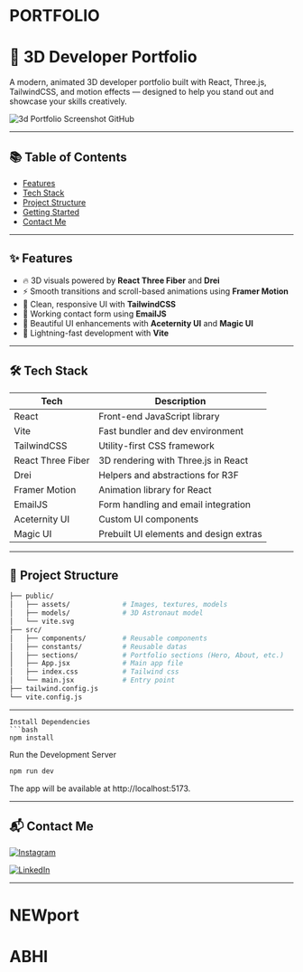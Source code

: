 # PORTFOLIO

# 🚀 3D Developer Portfolio

A modern, animated 3D developer portfolio built with React, Three.js, TailwindCSS, and motion effects — designed to help you stand out and showcase your skills creatively.

![3d Portfolio Screenshot GitHub](https://github.com/abhinavv22/PORTFOLIO/blob/main/public/assets/projects/PortFolio.png)

---

## 📚 Table of Contents

- [Features](#-features)
- [Tech Stack](#-tech-stack)
- [Project Structure](#-project-structure)
- [Getting Started](#-getting-started)
- [Contact Me](#-contact-me)

---

## ✨ Features

- 🔥 3D visuals powered by **React Three Fiber** and **Drei**
- ⚡ Smooth transitions and scroll-based animations using **Framer Motion**
- 🎨 Clean, responsive UI with **TailwindCSS**
- 💌 Working contact form using **EmailJS**
- 🧱 Beautiful UI enhancements with **Aceternity UI** and **Magic UI**
- 🚀 Lightning-fast development with **Vite**

---

## 🛠 Tech Stack

| Tech              | Description                            |
| ----------------- | -------------------------------------- |
| React             | Front-end JavaScript library           |
| Vite              | Fast bundler and dev environment       |
| TailwindCSS       | Utility-first CSS framework            |
| React Three Fiber | 3D rendering with Three.js in React    |
| Drei              | Helpers and abstractions for R3F       |
| Framer Motion     | Animation library for React            |
| EmailJS           | Form handling and email integration    |
| Aceternity UI     | Custom UI components                   |
| Magic UI          | Prebuilt UI elements and design extras |

---

## 📁 Project Structure

```bash
├── public/
│   ├── assets/             # Images, textures, models
│   ├── models/             # 3D Astronaut model
│   └── vite.svg
├── src/
│   ├── components/         # Reusable components
│   ├── constants/          # Reusable datas
│   ├── sections/           # Portfolio sections (Hero, About, etc.)
│   ├── App.jsx             # Main app file
│   ├── index.css           # Tailwind css
│   └── main.jsx            # Entry point
├── tailwind.config.js
└── vite.config.js
```

---

````
Install Dependencies
```bash
npm install
````

Run the Development Server

```bash
npm run dev
```

The app will be available at http://localhost:5173.

---

## 📬 Contact Me

[![Instagram](https://img.shields.io/badge/Instagram-%23E4405F.svg?logo=Instagram&logoColor=white)](https://www.instagram.com/abhinav.singhh/)

[![LinkedIn](https://img.shields.io/badge/LinkedIn-%230077B5.svg?logo=linkedin&logoColor=white)](https://www.linkedin.com/in/abhinav-singh-05bb9723a/)

---

# NEWport
# ABHI
